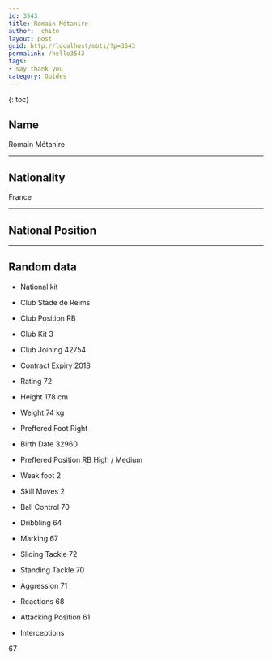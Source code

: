 ```yaml
---
id: 3543
title: Romain Métanire
author:  chito 
layout: post
guid: http://localhost/mbti/?p=3543
permalink: /hello3543
tags:
- say thank you
category: Guides
---
```



{: toc}


## Name  
Romain Métanire 

* * *

## Nationality  
France 

* * *

## National Position 

* * *

## Random data 

  * National kit 
  * Club 
Stade de Reims 

  * Club Position 
RB 

  * Club Kit 
3 

  * Club Joining 
42754 

  * Contract Expiry 
2018 

  * Rating 
72 

  * Height 
178 cm 

  * Weight 
74 kg 

  * Preffered Foot 
Right 

  * Birth Date 
32960 

  * Preffered Position 
RB High / Medium 

  * Weak foot 
2 

  * Skill Moves 
2 

  * Ball Control 
70 

  * Dribbling 
64 

  * Marking 
67 

  * Sliding Tackle 
72 

  * Standing Tackle 
70 

  * Aggression 
71 

  * Reactions 
68 

  * Attacking Position 
61 

  * Interceptions 

67</ul>